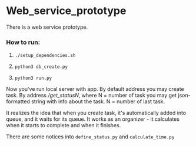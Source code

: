 # Web_service_prototype
There is a web service prototype.

### How to run:

1. `./setup_dependencies.sh`

2. `python3 db_create.py`

3. `python3 run.py`

Now you've run local server with app. By default address  you may create task. By address */get_statusN*, where N = number of task you may get json-formatted string with info about the task. N = number of last task. 

It realizes the idea that when you create task, it's automatically added into queue, and it waits for its queue. It works as an organizer - it calculates when it starts to complete and when it finishes.

There are some notices into `define_status.py` and `calculate_time.py`

